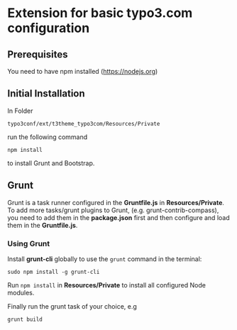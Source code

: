 Extension for basic typo3.com configuration
===========================================


Prerequisites
-------------

You need to have npm installed (https://nodejs.org)


Initial Installation
--------------------

In Folder

`typo3conf/ext/t3theme_typo3com/Resources/Private`

run the following command

    npm install

to install Grunt and Bootstrap.


Grunt
-----
Grunt is a task runner configured in the **Gruntfile.js** in **Resources/Private**. To add more tasks/grunt plugins to Grunt, (e.g. grunt-contrib-compass), you need to add them in the **package.json** first and then configure and load them in the **Gruntfile.js**.

### Using Grunt

Install **grunt-cli** globally to use the `grunt` command in the terminal:

	sudo npm install -g grunt-cli

Run `npm install` in **Resources/Private** to install all configured Node modules.

Finally run the grunt task of your choice, e.g

	grunt build
